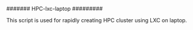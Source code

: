 ####### HPC-lxc-laptop #########

This script is used for rapidly creating HPC cluster using LXC on laptop.
